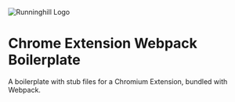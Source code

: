 ![Runninghill Logo](https://github.com/Runninghill/chrome-extension-webpack-boilerplate/blob/master/runninghill.png?raw=true "Runninghill")

# Chrome Extension Webpack Boilerplate

A boilerplate with stub files for a Chromium Extension, bundled with Webpack.
